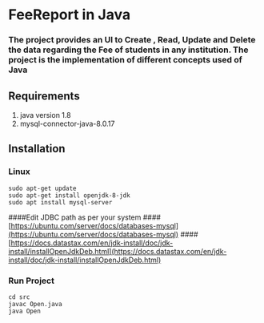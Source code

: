 # FeeReport in Java
### The project provides an UI to Create , Read, Update and Delete the data regarding the Fee of students in any institution. The project is the implementation of different concepts used of Java

## Requirements
1. java version 1.8
2. mysql-connector-java-8.0.17

## Installation
### Linux
```
sudo apt-get update
sudo apt-get install openjdk-8-jdk
sudo apt install mysql-server

```
####Edit JDBC path as per your system
####[https://ubuntu.com/server/docs/databases-mysql](https://ubuntu.com/server/docs/databases-mysql)
####[https://docs.datastax.com/en/jdk-install/doc/jdk-install/installOpenJdkDeb.html](https://docs.datastax.com/en/jdk-install/doc/jdk-install/installOpenJdkDeb.html)

### Run Project
```
cd src
javac Open.java
java Open
```


